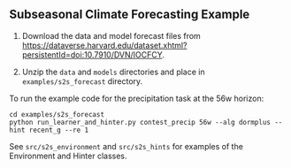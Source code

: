 
## Subseasonal Climate Forecasting Example
1. Download the data and model forecast files from https://dataverse.harvard.edu/dataset.xhtml?persistentId=doi:10.7910/DVN/IOCFCY.

2. Unzip the `data` and `models` directories and place in `examples/s2s_forecast` directory.

To run the example code for the precipitation task at the 56w horizon:
```
cd examples/s2s_forecast
python run_learner_and_hinter.py contest_precip 56w --alg dormplus --hint recent_g --re 1
```

See `src/s2s_environment` and `src/s2s_hints` for examples of the Environment and Hinter classes.